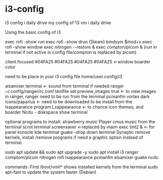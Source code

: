 # i3-config
i3 config i daily drive
my config of 13 vm i daily drive

Using the basic config of i3

exec rofi -show run
exec rofi -show drun (Steam)
bindsym $mod+x exec rofi -show window
exec nitrogen --restore &
exec compton/picom & (run in terminal if not active in config file/compton is replaced by picom)

client.focused #04FA25  #04FA25 #04FA25 #04FA25 <-window boarder color

need to be place in your i3 config file home/user.config/i3

alsamixer terminal <- sound from terminal if needed
ranger ~/.config/ranger/rc.conf textfile set preview_images true <- to view images in ranger, ranger need to be run from the terminal
pcmanfm vortex dark icons/paparius <- need to be downloaded to be install from the lxappearance program
Lxappearance <- to chance icon themes, and boarder
Ncdu - diskspace show terminal 

optional programs to install:
strawberry music Player 
cmus music from the terminal
scrot terminal screensaver <-replaced by maim
exec tint2 & <- for panel
konsole kde terminal 
guake -drop down terminal
Synaptic remove kernels, install /remove programs if need a graphic option instead of terminal

sudo apt update &&  sudo apt upgrade -y
sudo apt install i3 ranger comptom/picom nitrogen rofi lxappearance pcmanfm alsamixer guake ncdu

commands:
Find /boot/vmli* shows installed kernels from the terminal
sudo apt-fast to update the system faster (Debian)
